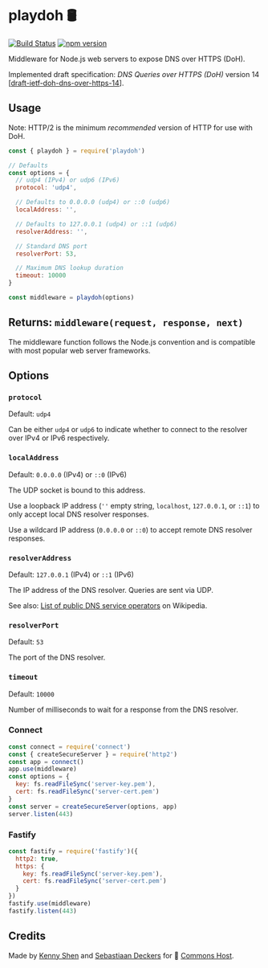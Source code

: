 # playdoh 🛢

[![Build Status](https://travis-ci.org/qoelet/playdoh.svg?branch=master)](https://travis-ci.org/qoelet/playdoh)
[![npm version](https://badge.fury.io/js/playdoh.svg)](https://badge.fury.io/js/playdoh)

Middleware for Node.js web servers to expose DNS over HTTPS (DoH).

Implemented draft specification: *DNS Queries over HTTPS (DoH)* version 14 [[draft-ietf-doh-dns-over-https-14](https://tools.ietf.org/html/draft-ietf-doh-dns-over-https-14)].

## Usage

Note: HTTP/2 is the minimum *recommended* version of HTTP for use with DoH.

```js
const { playdoh } = require('playdoh')

// Defaults
const options = {
  // udp4 (IPv4) or udp6 (IPv6)
  protocol: 'udp4',

  // Defaults to 0.0.0.0 (udp4) or ::0 (udp6)
  localAddress: '',

  // Defaults to 127.0.0.1 (udp4) or ::1 (udp6)
  resolverAddress: '',

  // Standard DNS port
  resolverPort: 53,

  // Maximum DNS lookup duration
  timeout: 10000
}

const middleware = playdoh(options)
```

## Returns: `middleware(request, response, next)`

The middleware function follows the Node.js convention and is compatible with most popular web server frameworks.

## Options

### `protocol`

Default: `udp4`

Can be either `udp4` or `udp6` to indicate whether to connect to the resolver over IPv4 or IPv6 respectively.

### `localAddress`

Default: `0.0.0.0` (IPv4) or `::0` (IPv6)

The UDP socket is bound to this address.

Use a loopback IP address (`''` empty string, `localhost`, `127.0.0.1`, or `::1`) to only accept local DNS resolver responses.

Use a wildcard IP address (`0.0.0.0` or `::0`) to accept remote DNS resolver responses.

### `resolverAddress`

Default: `127.0.0.1` (IPv4) or `::1` (IPv6)

The IP address of the DNS resolver. Queries are sent via UDP.

See also: [List of public DNS service operators](https://en.wikipedia.org/wiki/Public_recursive_name_server) on Wikipedia.

### `resolverPort`

Default: `53`

The port of the DNS resolver.

### `timeout`

Default: `10000`

Number of milliseconds to wait for a response from the DNS resolver.

### Connect

```js
const connect = require('connect')
const { createSecureServer } = require('http2')
const app = connect()
app.use(middleware)
const options = {
  key: fs.readFileSync('server-key.pem'),
  cert: fs.readFileSync('server-cert.pem')
}
const server = createSecureServer(options, app)
server.listen(443)
```

### Fastify

```js
const fastify = require('fastify')({
  http2: true,
  https: {
    key: fs.readFileSync('server-key.pem'),
    cert: fs.readFileSync('server-cert.pem')
  }
})
fastify.use(middleware)
fastify.listen(443)
```

## Credits

Made by [Kenny Shen](https://www.machinesung.com) and [Sebastiaan Deckers](https://twitter.com/sebdeckers) for 🐑 [Commons Host](https://commons.host).
